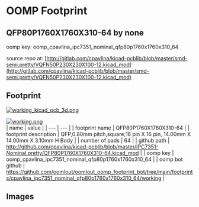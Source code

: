# OOMP Footprint  
## QFP80P1760X1760X310-64  by none  
  
oomp key: oomp_cpavlina_ipc7351_nominal_qfp80p1760x1760x310_64  
  
source repo at: [http://gitlab.com/cpavlina/kicad-pcblib/blob/master/smd-semi.pretty/VQFN50P230X230X100-12.kicad_mod](http://gitlab.com/cpavlina/kicad-pcblib/blob/master/smd-semi.pretty/VQFN50P230X230X100-12.kicad_mod)  
## Footprint  
  
[![working_kicad_pcb_3d.png](working_kicad_pcb_3d_600.png)](working_kicad_pcb_3d.png)  
  
[![working.png](working_600.png)](working.png)  
| name | value | 
| --- | --- | 
| footprint name | QFP80P1760X1760X310-64 | 
| footprint description | QFP,0.80mm pitch,square;16 pin X 16 pin, 14.00mm X 14.00mm X 3.10mm H Body | 
| number of pads | 64 | 
| github path | http://github.com/cpavlina/kicad-pcblib/blob/master/IPC7351-Nominal.pretty/QFP80P1760X1760X310-64.kicad_mod | 
| oomp key | oomp_cpavlina_ipc7351_nominal_qfp80p1760x1760x310_64 | 
| oomp bot github | https://github.com/oomlout/oomlout_oomp_footprint_bot/tree/main/footprints/cpavlina_ipc7351_nominal_qfp80p1760x1760x310_64/working | 
## Images  
